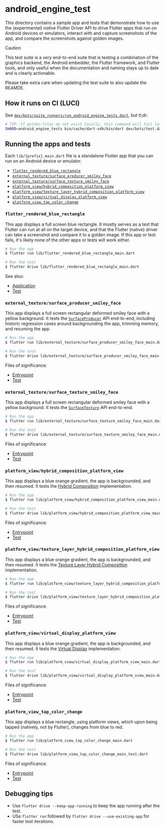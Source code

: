# android_engine_test

This directory contains a sample app and tests that demonstrate how to use the
(experimental) _native_ Flutter Driver API to drive Flutter apps that run on
Android devices or emulators, interact with and capture screenshots of the app,
and compare the screenshots against golden images.

> [!CAUTION]
> This test suite is a _very_ end-to-end suite that is testing a combination of
> the graphics backend, the Android embedder, the Flutter framework, and Flutter
> tools, and only useful when the documentation and naming stays up to date and
> is clearly actionable.
>
> Please take extra care when updating the test suite to also update the REAMDE.

## How it runs on CI (LUCI)

See [`dev/bots/suite_runners/run_android_engine_tests.dart`](../../bots/suite_runners/run_android_engine_tests.dart), but tl;dr:

```sh
# TIP: If golden-files do not exist locally, this command will fail locally.
SHARD=android_engine_tests bin/cache/dart-sdk/bin/dart dev/bots/test.dart
```

## Running the apps and tests

Each `lib/{prefix}_main.dart` file is a standalone Flutter app that you can run
on an Android device or emulator.

- [`flutter_rendered_blue_rectangle`](#flutter_rendered_blue_rectangle)
- [`external_texture/surface_producer_smiley_face`](#external_texturesurface_producer_smiley_face)
- [`external_texture/surface_texture_smiley_face`](#external_texturesurface_texture_smiley_face)
- [`platform_view/hybrid_composition_platform_view`](#platform_viewhybrid_composition_platform_view)
- [`platform_view/texture_layer_hybrid_composition_platform_view`](#platform_viewtexture_layer_hybrid_composition_platform_view)
- [`platform_view/virtual_display_platform_view`](#platform_viewvirtual_display_platform_view)
- [`platform_view_tap_color_change`](#platform_view_tap_color_change)

### `flutter_rendered_blue_rectangle`

This app displays a full screen blue rectangle. It mostly serves as a test that
Flutter can run at all on the target device, and that the Flutter (native)
driver can take a screenshot and compare it to a golden image. If this app or
test fails, it's likely none of the other apps or tests will work either.

```sh
# Run the app
$ flutter run lib/flutter_rendered_blue_rectangle_main.dart

# Run the test
$ flutter drive lib/flutter_rendered_blue_rectangle_main.dart
```

See also:

- [Application](lib/flutter_rendered_blue_rectangle_main.dart)
- [Test](test_driver/flutter_rendered_blue_rectangle_main_test.dart)

### `external_texture/surface_producer_smiley_face`

This app displays a full screen rectangular deformed smiley face with a yellow
background. It tests the [`SurfaceProducer`](https://api.flutter.dev/javadoc/io/flutter/view/TextureRegistry.SurfaceProducer.html) API end-to-end, including historic regression cases around
backgrounding the app, trimming memory, and resuming the app.

```sh
# Run the app
$ flutter run lib/external_texture/surface_producer_smiley_face_main.dart

# Run the test
$ flutter drive lib/external_texture/surface_producer_smiley_face_main.dart
```

Files of significance:

- [Entrypoint](lib/external_texture/surface_producer_smiley_face_main.dart)
- [Test](test_driver/external_texture/surface_producer_smiley_face_main_test.dart)

### `external_texture/surface_texture_smiley_face`

This app displays a full screen rectangular deformed smiley face with a yellow
background. It tests the [`SurfaceTexture`](https://api.flutter.dev/javadoc/io/flutter/view/TextureRegistry.SurfaceTexture.html) API end-to-end.

```sh
# Run the app
$ flutter run lib/external_texture/surface_texture_smiley_face_main.dart

# Run the test
$ flutter drive lib/external_texture/surface_texture_smiley_face_main.dart
```

Files of significance:

- [Entrypoint](lib/external_texture/surface_producer_smiley_face_main.dart)
- [Test](test_driver/external_texture/surface_producer_smiley_face_main_test.dart)

### `platform_view/hybrid_composition_platform_view`

This app displays a blue orange gradient, the app is backgrounded, and then
resumed. It tests the [Hybrid Composition](../../../docs/platforms/android/Android-Platform-Views.md#hybrid-composition) implementation.

```sh
# Run the app
$ flutter run lib/platform_view/hybrid_composition_platform_view_main.dart

# Run the test
$ flutter drive lib/platform_view/hybrid_composition_platform_view_main.dart
```

Files of significance:

- [Entrypoint](lib/platform_view/hybrid_composition_platform_view_main.dart)
- [Test](test_driver/platform_view/hybrid_composition_platform_view_main_test.dart)

### `platform_view/texture_layer_hybrid_composition_platform_view`

This app displays a blue orange gradient, the app is backgrounded, and then
resumed. It tests the [Texture Layer Hybrid Composition](../../../docs/platforms/android/Android-Platform-Views.md#texture-layer-hybrid-composition) implementation.

```sh
# Run the app
$ flutter run lib/platform_view/texture_layer_hybrid_composition_platform_view_main.dart

# Run the test
$ flutter drive lib/platform_view/texture_layer_hybrid_composition_platform_view_main.dart
```

Files of significance:

- [Entrypoint](lib/platform_view/texture_layer_hybrid_composition_platform_view_main.dart)
- [Test](test_driver/platform_view/texture_layer_hybrid_composition_platform_view_main_test.dart)

### `platform_view/virtual_display_platform_view`

This app displays a blue orange gradient, the app is backgrounded, and then
resumed. It tests the [Virtual Display](../../../docs/platforms/android/Android-Platform-Views.md#virtual-display) implementation.

```sh
# Run the app
$ flutter run lib/platform_view/virtual_display_platform_view_main.dart

# Run the test
$ flutter drive lib/platform_view/virtual_display_platform_view_main.dart
```

Files of significance:

- [Entrypoint](lib/platform_view/virtual_display_platform_view_main.dart)
- [Test](test_driver/platform_view/virtual_display_platform_view_main_test.dart)

### `platform_view_tap_color_change`

This app displays a blue rectangle, using platform views, which upon
being tapped (natively, not by Flutter), changes from blue to red.

```sh
# Run the app
$ flutter run lib/platform_view_tap_color_change_main.dart

# Run the test
$ flutter drive lib/platform_view_tap_color_change_main_test.dart
```

Files of significance:

- [Entrypoint](lib/platform_view_tap_color_change_main.dart)
- [Test](test_driver/platform_view_tap_color_change_main_test.dart)

## Debugging tips

- Use `flutter drive --keep-app-running` to keep the app running after the test.
- USe `flutter run` followed by `flutter drive --use-existing-app` for faster
  test iterations.
